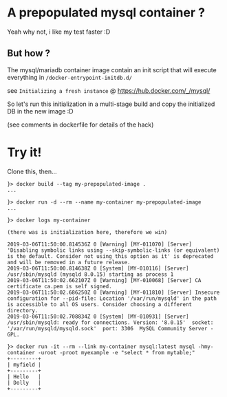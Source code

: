 A prepopulated mysql container ?
================================

Yeah why not, i like my test faster :D

But how ?
---------

The mysql/mariadb container image contain an init script that will execute everything in `/docker-entrypoint-initdb.d/`

see `Initializing a fresh instance` @ https://hub.docker.com/_/mysql/

So let's run this initialization in a multi-stage build and copy the initialized DB in the new image :D

(see comments in dockerfile for details of the hack) 

Try it!
======

Clone this, then...

```
}> docker build --tag my-prepopulated-image .
...

}> docker run -d --rm --name my-container my-prepopulated-image
...

}> docker logs my-container

(there was is initialization here, therefore we win)

2019-03-06T11:50:00.814536Z 0 [Warning] [MY-011070] [Server] 'Disabling symbolic links using --skip-symbolic-links (or equivalent) is the default. Consider not using this option as it' is deprecated and will be removed in a future release.
2019-03-06T11:50:00.814638Z 0 [System] [MY-010116] [Server] /usr/sbin/mysqld (mysqld 8.0.15) starting as process 1
2019-03-06T11:50:02.662107Z 0 [Warning] [MY-010068] [Server] CA certificate ca.pem is self signed.
2019-03-06T11:50:02.686250Z 0 [Warning] [MY-011810] [Server] Insecure configuration for --pid-file: Location '/var/run/mysqld' in the path is accessible to all OS users. Consider choosing a different directory.
2019-03-06T11:50:02.708834Z 0 [System] [MY-010931] [Server] /usr/sbin/mysqld: ready for connections. Version: '8.0.15'  socket: '/var/run/mysqld/mysqld.sock'  port: 3306  MySQL Community Server - GPL.

}> docker run -it --rm --link my-container mysql:latest mysql -hmy-container -uroot -proot myexample -e "select * from mytable;"
+---------+
| myfield |
+---------+
| Hello   |
| Dolly   |
+---------+
```
